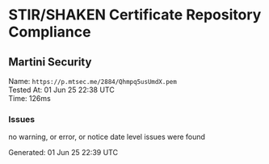 # STIR/SHAKEN Certificate Repository Compliance

## Martini Security

Name: `https://p.mtsec.me/2884/Qhmpq5usUmdX.pem`\
Tested At: 01 Jun 25 22:38 UTC\
Time: 126ms

### Issues

no warning, or error, or notice date level issues were found

Generated: 01 Jun 25 22:39 UTC